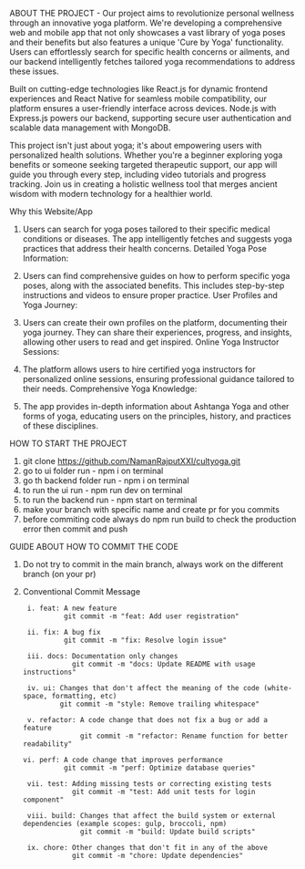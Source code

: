 ABOUT THE PROJECT - Our project aims to revolutionize personal wellness through an innovative yoga platform. We're developing a comprehensive web and mobile app that not only showcases a vast library of yoga poses and their benefits but also features a unique 'Cure by Yoga' functionality. Users can effortlessly search for specific health concerns or ailments, and our backend intelligently fetches tailored yoga recommendations to address these issues.

Built on cutting-edge technologies like React.js for dynamic frontend experiences and React Native for seamless mobile compatibility, our platform ensures a user-friendly interface across devices. Node.js with Express.js powers our backend, supporting secure user authentication and scalable data management with MongoDB.

This project isn't just about yoga; it's about empowering users with personalized health solutions. Whether you're a beginner exploring yoga benefits or someone seeking targeted therapeutic support, our app will guide you through every step, including video tutorials and progress tracking. Join us in creating a holistic wellness tool that merges ancient wisdom with modern technology for a healthier world.

Why this Website/App

1. Users can search for yoga poses tailored to their specific medical conditions or diseases. The app intelligently fetches and suggests yoga practices that address their health concerns.
Detailed Yoga Pose Information:

2. Users can find comprehensive guides on how to perform specific yoga poses, along with the associated benefits. This includes step-by-step instructions and videos to ensure proper practice.
User Profiles and Yoga Journey:

3. Users can create their own profiles on the platform, documenting their yoga journey. They can share their experiences, progress, and insights, allowing other users to read and get inspired.
Online Yoga Instructor Sessions:

4. The platform allows users to hire certified yoga instructors for personalized online sessions, ensuring professional guidance tailored to their needs.
Comprehensive Yoga Knowledge:

5. The app provides in-depth information about Ashtanga Yoga and other forms of yoga, educating users on the principles, history, and practices of these disciplines.

HOW TO START THE PROJECT

1. git clone https://github.com/NamanRajputXXI/cultyoga.git
2. go to ui folder run - npm i on terminal
3. go th backend folder run - npm i on terminal
4. to run the ui run - npm run dev on terminal
5. to run the backend run - npm start on terminal
6. make your branch with specific name and create pr for you commits
7. before commiting code always do npm run build to check the production error then commit and push

GUIDE ABOUT HOW TO COMMIT THE CODE

1.  Do not try to commit in the main branch, always work on the different branch (on your pr)
2.  Conventional Commit Message

         i. feat: A new feature
                  git commit -m "feat: Add user registration"

         ii. fix: A bug fix
                  git commit -m "fix: Resolve login issue"

         iii. docs: Documentation only changes
                    git commit -m "docs: Update README with usage instructions"

         iv. ui: Changes that don't affect the meaning of the code (white-space, formatting, etc)
                 git commit -m "style: Remove trailing whitespace"

         v. refactor: A code change that does not fix a bug or add a feature
                      git commit -m "refactor: Rename function for better readability"

        vi. perf: A code change that improves performance
                  git commit -m "perf: Optimize database queries"

         vii. test: Adding missing tests or correcting existing tests
                    git commit -m "test: Add unit tests for login component"

         viii. build: Changes that affect the build system or external dependencies (example scopes: gulp, broccoli, npm)
                      git commit -m "build: Update build scripts"

         ix. chore: Other changes that don't fit in any of the above
                    git commit -m "chore: Update dependencies"
